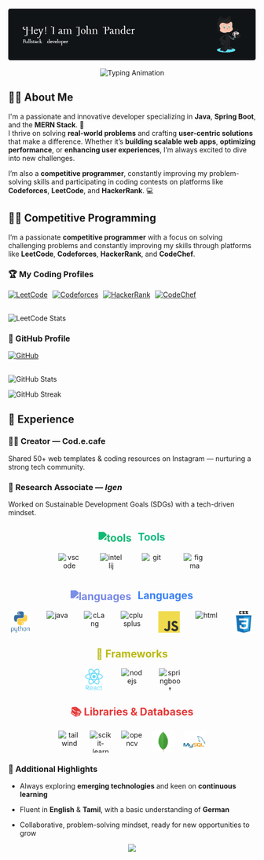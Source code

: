 

<p align="center">
  <img src="./github-header-image.png" alt="Header">
</p>


<p align="center">
  <img src="https://readme-typing-svg.demolab.com?font=Fira+Code&pause=1000&color=00FEEF&center=true&vCenter=true&width=500&lines=Web+Developer;AI+Enthusiast;Java+Developer;Open+Source+Contributor;Competetive+Programmer" alt="Typing Animation" />
</p>


<!-- <h1 align="center">
  Let's Connect and have a Chat!💬
</h1>


<p align="center" style="display: flex; justify-content: space-between; align-items: center; max-width: 400px; margin: auto;">
<a href="https://portfolio-response-d767c.web.app/">
  <img height="50" src="https://user-images.githubusercontent.com/46517096/166972883-f5f1d88c-0246-4374-88ac-ded0f2cf0699.png"/>
</a>
<a href="https://www.linkedin.com/in/karthikeyan-m-12742b288">
  <img height="50" src="https://user-images.githubusercontent.com/46517096/166973395-19676cd8-f8ec-4abf-83ff-da8243505b82.png"/>
</a>
<a href="https://medium.com/@askarthikeyan30">
  <img height="50" src="https://user-images.githubusercontent.com/46517096/166973962-d05d145a-b6a0-4643-bd3d-5ac845679367.png"/>
</a>
<a href="https://dev.to/karkeys1108">
  <img height="50" src="https://user-images.githubusercontent.com/46517096/166974096-7aeecad4-483e-4c85-983f-f4b37b3f794e.png"/>
</a>
<a href="https://x.com/i/flow/login?redirect_after_login=%2FKarthikeya87588">
  <img height="50" src="https://user-images.githubusercontent.com/46517096/166974271-91dfa250-d70b-4cb9-8707-f1bda1b708c3.png"/>
</a>
<a href="https://www.instagram.com/cod.e.cafe/?igsh=MTJpOTQ5MXBsdGp3YQ%3D%3D#">
  <img height="50" src="https://user-images.githubusercontent.com/46517096/166974368-9798f39f-1f46-499c-b14e-81f0a3f83a06.png"/>
</a>
</p> -->




## 👨‍💻 About Me

I'm a passionate and innovative developer specializing in **Java**, **Spring Boot**, and the **MERN Stack**. 🚀  
I thrive on solving **real-world problems** and crafting **user-centric solutions** that make a difference. Whether it’s **building scalable web apps**, **optimizing performance**, or **enhancing user experiences**, I’m always excited to dive into new challenges.

I’m also a **competitive programmer**, constantly improving my problem-solving skills and participating in coding contests on platforms like **Codeforces**, **LeetCode**, and **HackerRank**. 💻


## 👨‍💻 Competitive Programming

I’m a passionate **competitive programmer** with a focus on solving challenging problems and constantly improving my skills through platforms like **LeetCode**, **Codeforces**, **HackerRank**, and **CodeChef**.

### 🏆 My Coding Profiles

<div style="display: flex; gap: 10px; align-items: center;">
  <a href="https://leetcode.com/u/karthikeyan30/" target="_blank">
    <img src="https://img.shields.io/badge/LeetCode-000000?style=for-the-badge&logo=leetcode&logoColor=yellow" alt="LeetCode">
  </a>
  <a href="https://codeforces.com/profile/askarthikeyan30" target="_blank">
    <img src="https://img.shields.io/badge/Codeforces-000000?style=for-the-badge&logo=codeforces&logoColor=white" alt="Codeforces">
  </a>
  <a href="https://www.hackerrank.com/profile/askarthikeyan30" target="_blank">
    <img src="https://img.shields.io/badge/HackerRank-2EC866?style=for-the-badge&logo=hackerrank&logoColor=white" alt="HackerRank">
  </a>
  <a href="https://www.codechef.com/users/askarthikeyan3" target="_blank">
    <img src="https://img.shields.io/badge/CodeChef-5B4638?style=for-the-badge&logo=codechef&logoColor=white" alt="CodeChef">
  </a>
</div>

<br>

![LeetCode Stats](https://leetcard.jacoblin.cool/karthikeyan30?theme=dark&font=baloo&extension=heatmap)

### 🌟 GitHub Profile


<div style="display: flex; gap: 10px; align-items: center;">
  <a href="https://github.com/karkeys1108" target="_blank">
    <img src="https://img.shields.io/badge/GitHub-181717?style=for-the-badge&logo=github&logoColor=white" alt="GitHub">
  </a>
</div>

<br>

![GitHub Stats](https://github-readme-stats.vercel.app/api?username=karkeys1108&show_icons=true&count_private=true&hide=prs&theme=radical)

![GitHub Streak](https://github-readme-streak-stats.herokuapp.com/?user=karkeys1108&theme=radical)



## 💼 Experience
 

### 🧑‍🎨 Creator — Cod.e.cafe  
Shared 50+ web templates & coding resources on Instagram — nurturing a strong tech community.

### 🔬 Research Associate — *Igen*  
Worked on Sustainable Development Goals (SDGs) with a tech-driven mindset.




<h2 align="center" style="color: #10B981;">
  <img src="https://cdn-icons-png.flaticon.com/512/126/126472.png" alt="tools" width="28" height="28" style="vertical-align: middle; margin-right: 8px; filter: invert(49%) sepia(96%) saturate(726%) hue-rotate(112deg) brightness(90%) contrast(88%);">
  Tools
</h2>


<p align="center" style="display: flex; justify-content: space-between; align-items: center; max-width: 300px; margin: auto;">
  <img src="https://cdn.jsdelivr.net/gh/devicons/devicon/icons/vscode/vscode-original.svg" alt="vscode" width="45" height="45"/>
  <img src="https://cdn.jsdelivr.net/gh/devicons/devicon/icons/intellij/intellij-original.svg" alt="intellij" width="45" height="45"/>
  <img src="https://cdn.jsdelivr.net/gh/devicons/devicon/icons/git/git-original.svg" alt="git" width="45" height="45"/>
  <img src="https://cdn.jsdelivr.net/gh/devicons/devicon/icons/figma/figma-original.svg" alt="figma" width="45" height="45"/>
</p>



<h2 align="center" style="color: #3B82F6;">
  <img src="https://cdn-icons-png.flaticon.com/512/1183/1183671.png" alt="languages" width="28" height="28" style="vertical-align: middle; margin-right: 8px; filter: invert(47%) sepia(81%) saturate(657%) hue-rotate(200deg) brightness(96%) contrast(89%);">
  Languages
</h2>


<p align="center"  style="display: flex; justify-content: space-between; align-items: center; max-width: 500px; margin: auto;">
  <img src="https://raw.githubusercontent.com/devicons/devicon/master/icons/python/python-original-wordmark.svg" alt="python" width="45" height="45"/>
  <img src="https://cdn.jsdelivr.net/gh/devicons/devicon/icons/java/java-original.svg" alt="java" width="45" height="45"/>
  <img src="https://cdn.jsdelivr.net/gh/devicons/devicon/icons/c/c-original.svg" alt="cLang" width="45" height="45"/>
  <img src="https://cdn.jsdelivr.net/gh/devicons/devicon/icons/cplusplus/cplusplus-original.svg" alt="cplusplus" width="45" height="45"/>
  <img src="https://raw.githubusercontent.com/devicons/devicon/master/icons/javascript/javascript-original.svg" alt="javascript" width="45" height="45"/>
  <img src="https://cdn.jsdelivr.net/gh/devicons/devicon/icons/html5/html5-original.svg" alt="html" width="45" height="45"/>
  <img src="https://raw.githubusercontent.com/devicons/devicon/master/icons/css3/css3-original-wordmark.svg" alt="css3" width="45" height="45"/>
</p>

<h2 align="center" style="color:rgb(185, 185, 16);">🧩 Frameworks</h2>
<p align="center" style="display: flex; justify-content: space-between; align-items: center; max-width: 200px; margin: auto;">
  <img src="https://raw.githubusercontent.com/devicons/devicon/master/icons/react/react-original-wordmark.svg" alt="react" width="45" height="45" />
  <img src="https://cdn.jsdelivr.net/gh/devicons/devicon/icons/nodejs/nodejs-original-wordmark.svg" alt="nodejs" width="45" height="45" />
  <img src="https://cdn.jsdelivr.net/gh/devicons/devicon/icons/spring/spring-original-wordmark.svg" alt="springboot" width="45" height="45"/>
</p>

<h2 align="center" style="color:rgb(230, 55, 55);">📚 Libraries & Databases</h2>
<p align="center"  style="display: flex; justify-content: space-between; align-items: center; max-width: 300px; margin: auto;">
  <img src="https://www.vectorlogo.zone/logos/tailwindcss/tailwindcss-icon.svg" alt="tailwind" width="45" height="45"/>
  <img src="https://upload.wikimedia.org/wikipedia/commons/0/05/Scikit_learn_logo_small.svg" alt="scikit-learn" width="45" height="45"/>
  <img src="https://cdn.jsdelivr.net/gh/devicons/devicon/icons/opencv/opencv-original.svg" alt="opencv" width="45" height="45"/>
  <img src="https://raw.githubusercontent.com/devicons/devicon/master/icons/mongodb/mongodb-original.svg" alt="mongodb" width="45" height="45" />
  <img src="https://raw.githubusercontent.com/devicons/devicon/master/icons/mysql/mysql-original-wordmark.svg" alt="mysql" width="45" height="45" />
</p>

### 🌟 Additional Highlights
-  Always exploring **emerging technologies** and keen on **continuous learning**

 -  Fluent in **English** & **Tamil**, with a basic understanding of **German**  
 - Collaborative, problem-solving mindset, ready for new opportunities to grow


<p align="center">
  <img src="https://capsule-render.vercel.app/api?type=waving&color=gradient&height=100&section=footer"/>
</p>
